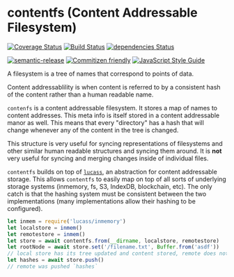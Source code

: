 # contentfs (Content Addressable Filesystem)

[![Coverage Status](https://coveralls.io/repos/github/mikeal/contentfs/badge.svg?branch=master)](https://coveralls.io/github/mikeal/contentfs?branch=master)
[![Build Status](https://travis-ci.org/mikeal/contentfs.svg?branch=master)](https://travis-ci.org/mikeal/contentfs)
[![dependencies Status](https://david-dm.org/mikeal/contentfs/status.svg)](https://david-dm.org/mikeal/contentfs)

[![semantic-release](https://img.shields.io/badge/%20%20%F0%9F%93%A6%F0%9F%9A%80-semantic--release-e10079.svg)](https://github.com/semantic-release/semantic-release)
[![Commitizen friendly](https://img.shields.io/badge/commitizen-friendly-brightgreen.svg)](http://commitizen.github.io/cz-cli/)
[![JavaScript Style Guide](https://img.shields.io/badge/code_style-standard-brightgreen.svg)](https://standardjs.com)

A filesystem is a tree of names that correspond to points of data.

Content addressablility is when content is referred to by a consistent
hash of the content rather than a human readable name.

`contenfs` is a content addressable filesystem. It stores a map of names
to content addresses. This meta info is itself stored in a content addressable
manor as well. This means that every "directory" has a hash that will change
whenever any of the content in the tree is changed.

This structure is very useful for syncing representations of filesystems and other
similar human readable structures and syncing them around. It is **not** very useful
for syncing and merging changes inside of individual files.

`contentfs` builds on top of [`lucass`](https://github.com/mikeal/lucass), an
abstraction for content addressable storage. This allows `contentfs` to easily
map on top of all sorts of underlying storage systems (inmemory, fs, S3, IndexDB,
blockchain, etc). The only catch is that the hashing system must be consistent
between the two implementations (many implementations allow their hashing to be
configured).

```javascript
let inmem = require('lucass/inmemory')
let localstore = inmem()
let remotestore = inmem()
let store = await contentfs.from(__dirname, localstore, remotestore)
let rootNode = await store.set('/filename.txt', Buffer.from('asdf'))
// local store has its tree updated and content stored, remote does not.
let hashes = await store.push()
// remote was pushed `hashes`
```